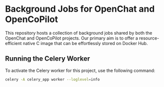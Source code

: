 # Background Jobs for OpenChat and OpenCoPilot

This repository hosts a collection of background jobs shared by both the OpenChat and OpenCoPilot projects. Our primary aim is to offer a resource-efficient native C image that can be effortlessly stored on Docker Hub.

## Running the Celery Worker

To activate the Celery worker for this project, use the following command:

```bash
celery -A celery_app worker --loglevel=info
